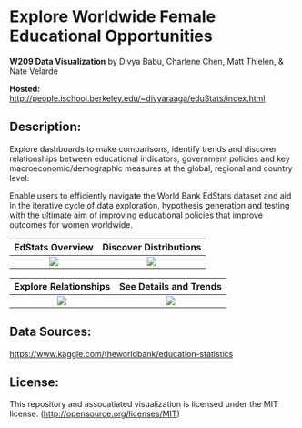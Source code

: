 # Explore Worldwide Female Educational Opportunities

**W209 Data Visualization** by Divya Babu, Charlene Chen, Matt Thielen, & Nate Velarde

**Hosted:** http://people.ischool.berkeley.edu/~divyaraaga/eduStats/index.html

## Description: ##
Explore dashboards to make comparisons, identify trends and discover relationships between educational indicators, government policies and key macroeconomic/demographic measures at the global, regional and country level.

Enable users to efficiently navigate the World Bank EdStats dataset and aid in the iterative cycle of data exploration, hypothesis generation and testing with the ultimate aim of improving educational policies that improve outcomes for women worldwide.


|EdStats Overview |  Discover Distributions |
|:---------------:|:-----------------------:|
| ![](http://people.ischool.berkeley.edu/~aprilkim/img/scrolly1.gif)  |  ![](http://people.ischool.berkeley.edu/~aprilkim/img/varietals.gif) |

| Explore Relationships | See Details and Trends |
|:---------------------:|:----------------------:|
| ![](http://people.ischool.berkeley.edu/~aprilkim/img/parallelcoord.gif) | ![](http://people.ischool.berkeley.edu/~aprilkim/img/pinot.gif) |


## Data Sources: ##
https://www.kaggle.com/theworldbank/education-statistics
  

## License: ##
This repository and assocatiated visualization is licensed under the MIT license. (http://opensource.org/licenses/MIT)
